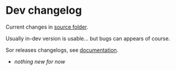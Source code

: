 # Dev changelog

Current changes in [source folder](https://github.com/Vinc3r/BlenderScripts/tree/master/nothing-is-3d).

Usually in-dev version is usable... but bugs can appears of course.

Sor releases changelogs, see [documentation](https://github.com/Vinc3r/ReTiCo/wiki/Changelog).

- *nothing new for now*